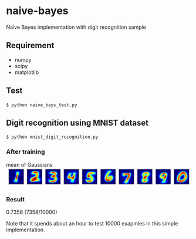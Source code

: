 naive-bayes
===========

Naive Bayes implementation with digit recognition sample

## Requirement
- numpy
- scipy
- matplotlib

## Test
	$ python naive_bays_test.py

## Digit recognition using MNIST dataset
	$ python mnist_digit_recognition.py

### After training
mean of Gaussians
![](mnist_mean_of_gaussian.png)

### Result
0.7358 (7358/10000)

Note that it spends about an hour to test 10000 exapmles in this simple implementation.